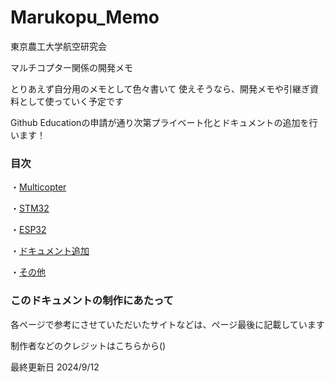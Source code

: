 # Marukopu_Memo

東京農工大学航空研究会

マルチコプター関係の開発メモ

とりあえず自分用のメモとして色々書いて
使えそうなら、開発メモや引継ぎ資料として使っていく予定です

Github Educationの申請が通り次第プライベート化とドキュメントの追加を行います！

### 目次

・[Multicopter](documents/Multicopter/index.md)

・[STM32](documents/STM32/index.md)

・[ESP32](documents/ESP32/index.md)

・[ドキュメント追加](documents/manege/add_documents)

・[その他](documents/off_topic/index.md)

### このドキュメントの制作にあたって

各ページで参考にさせていただいたサイトなどは、ページ最後に記載しています

制作者などのクレジットはこちらから()




最終更新日 2024/9/12
